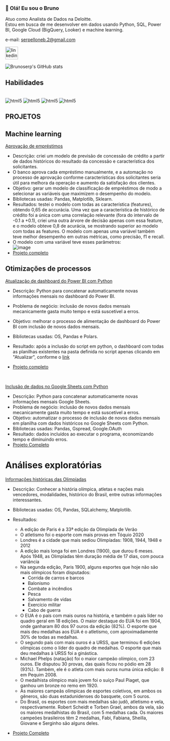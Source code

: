 ### 👋 Olá! Eu sou o Bruno
Atuo como Analista de Dados na Deloitte.<br>
Estou em busca de me desenvolver em dados usando Python, SQL, Power BI, Google Cloud (BigQuery, Looker) e machine learning.<br>

e-mail: serpelloneb.2@gmail.com

[<img src='https://cdn.jsdelivr.net/npm/simple-icons@3.0.1/icons/linkedin.svg' alt='linkedin' height='40'>](https://www.linkedin.com/in/https://www.linkedin.com/in/brunoserp//)  

![Brunoserp's GitHub stats](https://github-readme-stats.vercel.app/api?username=brunoserp&show_icons=true&theme=cobalt)

## Habilidades
<div style="display: inline_block"><br/>
  <img align="center" alt="html5" src="https://img.shields.io/badge/Python-FFD43B?style=for-the-badge&logo=python&logoColor=blue"/>
  <img align="center" alt="html5" src="https://img.shields.io/badge/Microsoft%20SQL%20Server-CC2927?style=for-the-badge&logo=microsoft%20sql%20server&logoColor=white" />
  <img align="center" alt="html5" src="https://img.shields.io/badge/PowerBI-F2C811?style=for-the-badge&logo=Power%20BI&logoColor=white" />
  <img align="center" alt="html5" src="https://img.shields.io/badge/Microsoft_Excel-217346?style=for-the-badge&logo=microsoft-excel&logoColor=white" />
</div>

## PROJETOS

## Machine learning
[Aprovação de empréstimos](https://github.com/brunoserp/Machine-Learning/blob/main/aprovacao_emprestimos.ipynb)

- Descrição: criei um modelo de previsão de concessão de crédito a partir de dados históricos do resultado da concessão e característica dos solicitantes.
- O banco aprova cada empréstimo manualmente, e a automação no processo de aprovação conforme características dos solicitantes seria útil para melhora da operação e aumento da satisfação dos clientes.
- Objetivo: gerar um modelo de classificação de empréstimos de modo a selecionar as variáveis que maximizem o desempenho do modelo.
- Bibliotecas usadas: Pandas, Matplotlib, Sklearn.
- Resultados: testei o modelo com todas as característica (features), obtendo 0,65 de accurácia. Uma vez que a característica de histórico de crédito foi a única com uma correlação relevante (fora do intervalo de -0.1 a +0.1), criei uma outra árvore de decisão apenas com essa feature, e o modelo obteve 0,8 de acurácia, se mostrando superior ao modelo com todas as features. O modelo com apenas uma variável também teve melhor desempenho em outras métricas, como precisão, f1 e recall.
- O modelo com uma variável teve esses parâmetros: <br>
![image](https://github.com/user-attachments/assets/ce89c9d3-ee9d-4625-b418-4dd1acd9e82a)
- [Projeto completo](https://github.com/brunoserp/Machine-Learning/blob/main/aprovacao_emprestimos.ipynb)

## Otimizações de processos
[Atualização de dashboard do Power BI com Python](https://github.com/brunoserp/Python-e-PowerBI/tree/main)

- Descrição: Python para concatenar automaticamente novas informações mensais no dashboard do Power BI.
- Problema de negócio: inclusão de novos dados mensais mecanicamente gasta muito tempo e está suscetível a erros.
- Objetivo: melhorar o processo de alimentação de dashboard do Power BI com inclusão de novos dados mensais.
- Bibliotecas usadas: OS, Pandas e Polars.
- Resultado: após a inclusão do script em python, o dashboard com todas as planilhas existentes na pasta definida no script apenas clicando em "Atualizar", conforme o [link](https://youtu.be/J3HarLFo7Aw)

- [Projeto completo](https://github.com/brunoserp/Python-e-PowerBI/tree/main)

<br> 

[Inclusão de dados no Google Sheets com Python](https://github.com/brunoserp/Python/tree/main/Google%20Sheets)

- Descrição: Python para concatenar automaticamente novas informações mensais Google Sheets.
- Problema de negócio: inclusão de novos dados mensais mecanicamente gasta muito tempo e está suscetível a erros.
- Objetivo: automatizar o processo de inclusão de novos dados mensais em planilha com dados históricos no Google Sheets com Python.
- Bibliotecas usadas: Pandas, Gspread, Google.OAuth
- Resultado: dados incluídos ao executar o programa, economizando tempo e diminuindo erros.
- [Projeto Completo](https://github.com/brunoserp/Python/tree/main/Google%20Sheets)

# Análises exploratórias

[Informações históricas das Olimpíadas](https://github.com/brunoserp/Python/tree/main/Google%20Sheets)
- Descrição: Conhecer a história olímpica, atletas e nações mais vencedores, modalidades, histórico do Brasil, entre outras informações interessantes.
- Bibliotecas usadas: OS, Pandas, SQLalchemy, Matplotlib.
- Resultados:
  - A edição de Paris é a 33ª edição da Olimpíada de Verão
  - O atletismo foi o esporte com mais provas em Tóquio 2020
  - Londres é a cidade que mais sediou Olimpíadas: 1908, 1944, 1948 e 2012
  - A edição mais longa foi em Londres (1900), que durou 6 meses. Após 1948, as Olimpíadas têm duração média de 17 dias, com pouca variância
  - Na segunda edição, Paris 1900, alguns esportes que hoje não são mais olímpicos foram disputados:
    - Corrida de carros e barcos
    - Balonismo
    - Combate a incêndios
    - Pesca
    - Salvamento de vidas
    - Exercício militar
    - Cabo de guerra
  - O EUA é o país com mais ouros na história, e também o país líder no quadro geral em 18 edições. O maior destaque do EUA foi em 1904, onde ganharam 80 dos 97 ouros da edição (82%). O esporte que mais deu medalhas aos EUA é o atletismo, com aproximadamente 30% de todas as medalhas.
  - O segundo país com mais ouros é a URSS, que terminou 6 edições olímpicas como o líder do quadro de medalhas. O esporte que mais deu medalhas à URSS foi a ginástica.
  - Michael Phelps (natação) foi o maior campeão olímpico, com 23 ouros. Ele disputou 30 provas, das quais ficou no pódio em 28 (93%). Também, ele é o atleta com mais ouros numa única edição: 8 em Pequim 2008.
  - O medalhista olímpico mais jovem foi o suíço Paul Piaget, que ganhou um bronze no remo em 1920.
  - As maiores campeãs olímpicas de esportes coletivos, em ambos os gêneros, são duas estadunidenses do basquete, com 5 ouros.
  - Do Brasil, os esportes com mais medalhas são judô, atletismo e vela, respectivamente. Robert Scheidt e Torben Grael, ambos da vela, são os maiores medalhistas do Brasil, com 5 medalhas cada. Os maiores campeões brasileiros têm 2 medalhas, Fabi, Fabiana, Sheilla, Giovane e Serginho são alguns deles.

- [Projeto Completo](https://github.com/brunoserp/Python/tree/main/Google%20Sheets)



